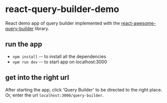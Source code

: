 # react-query-builder-demo

React demo app of query builder implemented with the [react-awesome-query-builder](https://github.com/ukrbublik/react-awesome-query-builder) library.

## run the app

- `npm install` -- to install all the dependencies
- `npm run dev` -- to start app on localhost:3000

## get into the right url

After starting the app, click 'Query Builder' to be directed to the right place. Or, enter the url `localhost:3000/query-builder`.
